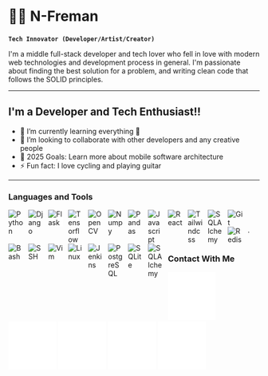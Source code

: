 # 🚴‍♂️ N-Freman

**`Tech Innovator (Developer/Artist/Creator)`**

I'm a middle full-stack developer and tech lover who fell in love with
modern web technologies and development process in general. I'm passionate
about finding the best solution for a problem, and writing clean code
that follows the SOLID principles.

---

## I'm a Developer and Tech Enthusiast!!

- 🌱 I’m currently learning everything 🤣
- 👯 I’m looking to collaborate with other developers and any creative people
- 🥅 2025 Goals: Learn more about mobile software architecture
- ⚡ Fun fact: I love cycling and playing guitar

---

### Languages and Tools

<div align="left" style="padding-bottom:15px;">
    <img align="left" alt="Python" width="30" style="padding-right:10px;" src="https://cdn.jsdelivr.net/gh/devicons/devicon/icons/python/python-original.svg" />
    <img align="left" alt="Django" width="30" style="padding-right:10px;" src="https://cdn.jsdelivr.net/gh/devicons/devicon/icons/django/django-plain.svg" />
    <img align="left" alt="Flask" width="30" style="margin-right:10px;background-color:white;" src="https://cdn.jsdelivr.net/gh/devicons/devicon/icons/flask/flask-original.svg" />
    <img align="left" alt="Tensorflow" width="30" style="padding-right:10px;" src="https://cdn.jsdelivr.net/gh/devicons/devicon/icons/tensorflow/tensorflow-original.svg" />
    <img align="left" alt="OpenCV" width="30" style="padding-right:10px;" src="https://cdn.jsdelivr.net/gh/devicons/devicon/icons/opencv/opencv-original.svg" />
    <img align="left" alt="Numpy" width="30" style="padding-right:10px;" src="https://cdn.jsdelivr.net/gh/devicons/devicon/icons/numpy/numpy-original.svg" />
    <img align="left" alt="Pandas" width="30" style="padding-right:10px;" src="https://cdn.jsdelivr.net/gh/devicons/devicon/icons/pandas/pandas-original.svg" />
    <img align="left" alt="Javascript" width="30" style="padding-right:10px;" src="https://cdn.jsdelivr.net/gh/devicons/devicon/icons/javascript/javascript-original.svg" />
    <img align="left" alt="React" width="30" style="padding-right:10px;" src="https://cdn.jsdelivr.net/gh/devicons/devicon/icons/react/react-original.svg" />
    <img align="left" alt="Tailwindcss" width="30" style="padding-right:10px;" src="https://cdn.jsdelivr.net/gh/devicons/devicon/icons/tailwindcss/tailwindcss-plain.svg" />
    <img align="left" alt="SQLAlchemy" width="30" style="padding-right:10px;" src="https://cdn.jsdelivr.net/gh/devicons/devicon/icons/graphql/graphql-plain.svg" />
    <img align="left" alt="Git" width="30" style="padding-right:10px;" src="https://cdn.jsdelivr.net/gh/devicons/devicon/icons/git/git-original.svg" />
    <img align="left" alt="Redis" width="30" style="padding-right:10px;" src="https://cdn.jsdelivr.net/gh/devicons/devicon/icons/redis/redis-original.svg" />
    <img align="left" alt="Bash" width="30" style="padding-right:10px;" src="https://cdn.jsdelivr.net/gh/devicons/devicon/icons/bash/bash-plain.svg" />  
    <img align="left" alt="SSH" width="30" style="padding-right:10px;" src="https://cdn.jsdelivr.net/gh/devicons/devicon/icons/ssh/ssh-original.svg" />
    <img align="left" alt="Vim" width="30" style="padding-right:10px;" src="https://cdn.jsdelivr.net/gh/devicons/devicon/icons/vim/vim-original.svg" />
    <img align="left" alt="Linux" width="30" style="padding-right:10px;" src="https://cdn.jsdelivr.net/gh/devicons/devicon/icons/linux/linux-original.svg" />
    <img align="left" alt="Jenkins" width="30" style="padding-right:10px;" src="https://cdn.jsdelivr.net/gh/devicons/devicon/icons/jenkins/jenkins-plain.svg" />
    <img align="left" alt="PostgreSQL" width="30" style="padding-right:10px;" src="https://cdn.jsdelivr.net/gh/devicons/devicon/icons/postgresql/postgresql-plain.svg" />
    <img align="left" alt="SQLite" width="30" style="padding-right:10px;" src="https://cdn.jsdelivr.net/gh/devicons/devicon/icons/sqlite/sqlite-original.svg" />
    <img align="left" alt="SQLAlchemy" width="30" style="padding-right:10px;" src="https://cdn.jsdelivr.net/gh/devicons/devicon/icons/sqlalchemy/sqlalchemy-original.svg" />
</div>  

<br>         
.    

#
  
### Contact With Me

[<img src="./img/telegram-app.svg"/>](https://t.me/n_freman)
[<img src="./img/linkedin.svg"/>]([https://t.me/ghetto_meloman](https://www.linkedin.com/in/nazar-annanazarov-182121279/))
[<img src="./img/twitter.svg"/>](https://twitter.com/Silence79505068)
[<img src="./img/github.svg"/>](https://github.com/n-freman)
[<img src="./img/stack-overflow.svg"/>](https://stackoverflow.com/users/16886198/kayaba-akihiko)

